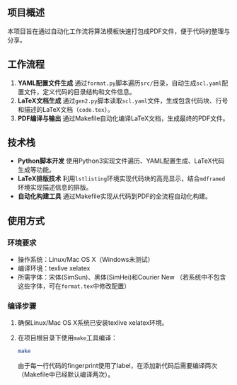 ## 项目概述

本项目旨在通过自动化工作流将算法模板快速打包成PDF文件，便于代码的整理与分享。

## 工作流程

1. **YAML配置文件生成**
   通过`format.py`脚本遍历`src/`目录，自动生成`scl.yaml`配置文件，定义代码的目录结构和文件信息。
2. **LaTeX文档生成**
   通过`gen2.py`脚本读取`scl.yaml`文件，生成包含代码块、行号和描述的LaTeX文档（`code.tex`）。
3. **PDF编译与输出**
   通过Makefile自动化编译LaTeX文档，生成最终的PDF文件。

## 技术栈

- **Python脚本开发**
  使用Python3实现文件遍历、YAML配置生成、LaTeX代码生成等功能。
- **LaTeX排版技术**
  利用`lstlisting`环境实现代码块的高亮显示，结合`mdframed`环境实现描述信息的排版。
- **自动化构建工具**
  通过Makefile实现从代码到PDF的全流程自动化构建。

## 使用方式

### 环境要求

- 操作系统：Linux/Mac OS X（Windows未测试）
- 编译环境：texlive xelatex
- 所需字体：宋体(SimSun)、黑体(SimHei)和Courier New
  （若系统中不包含这些字体，可在`format.tex`中修改配置）

### 编译步骤

1. 确保Linux/Mac OS X系统已安装texlive xelatex环境。

2. 在项目根目录下使用`make`工具编译：

   ```bash
   make
   ```

   由于每一行代码的fingerprint使用了label，在添加新代码后需要编译两次（Makefile中已经默认编译两次）。
